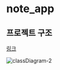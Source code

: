 # note_app

## 프로젝트 구조

[링크](https://miro.com/app/board/uXjVN7bSVA8=/?share_link_id=424025144998/)

![classDiagram-2](https://github.com/corpiii/note_app/assets/82566116/5aedf107-b66a-409f-8505-9e3224575f6a)
